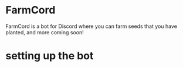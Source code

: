 # FarmCord
FarmCord is a bot for Discord where you can farm seeds that you have planted, and more coming soon!

# setting up the bot
